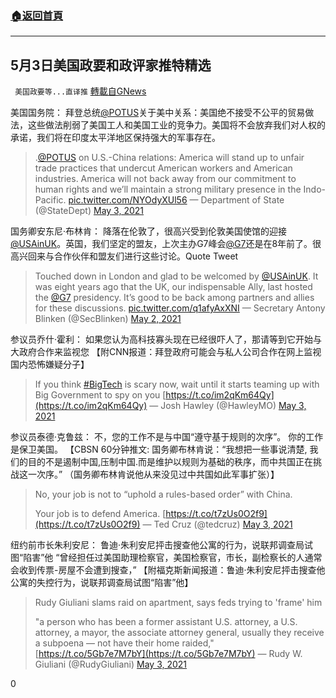 ###  [:house:返回首頁](https://github.com/ourhimalayas/txt)
---

## 5月3日美国政要和政评家推特精选
` 美国政要等...直译推` [轉載自GNews](https://gnews.org/zh-hans/1169142/)

美国国务院： 拜登总统[@POTUS](https://twitter.com/POTUS)关于美中关系：美国绝不接受不公平的贸易做法，这些做法削弱了美国工人和美国工业的竞争力。美国将不会放弃我们对人权的承诺，我们将在印度太平洋地区保持强大的军事存在。



> .[@POTUS](https://twitter.com/POTUS?ref_src=twsrc%5Etfw) on U.S.-China relations: America will stand up to unfair trade practices that undercut American workers and American industries. America will not back away from our commitment to human rights and we’ll maintain a strong military presence in the Indo-Pacific. [pic.twitter.com/NYOdyXUl56](https://t.co/NYOdyXUl56)
> — Department of State (@StateDept) [May 3, 2021](https://twitter.com/StateDept/status/1389021891441086475?ref_src=twsrc%5Etfw)



国务卿安东尼·布林肯： 降落在伦敦了，很高兴受到伦敦美国使馆的迎接[@USAinUK](https://twitter.com/USAinUK)。英国，我们坚定的盟友，上次主办G7峰会[@G7](https://twitter.com/G7)还是在8年前了。很高兴回来与合作伙伴和盟友们进行这些讨论。Quote Tweet



> Touched down in London and glad to be welcomed by [@USAinUK](https://twitter.com/USAinUK?ref_src=twsrc%5Etfw). It was eight years ago that the UK, our indispensable Ally, last hosted the [@G7](https://twitter.com/G7?ref_src=twsrc%5Etfw) presidency. It’s good to be back among partners and allies for these discussions. [pic.twitter.com/q1afyAxXNI](https://t.co/q1afyAxXNI)
> — Secretary Antony Blinken (@SecBlinken) [May 2, 2021](https://twitter.com/SecBlinken/status/1388993577951301635?ref_src=twsrc%5Etfw)



参议员乔什·霍利： 如果您认为高科技寡头现在已经很吓人了，那请等到它开始与大政府合作来监视您 【附CNN报道：拜登政府可能会与私人公司合作在网上监视国内恐怖嫌疑分子】



> If you think [#BigTech](https://twitter.com/hashtag/BigTech?src=hash&amp;ref_src=twsrc%5Etfw) is scary now, wait until it starts teaming up with Big Government to spy on you [https://t.co/im2qKm64Qy](https://t.co/im2qKm64Qy)
> — Josh Hawley (@HawleyMO) [May 3, 2021](https://twitter.com/HawleyMO/status/1389300618221719555?ref_src=twsrc%5Etfw)



参议员泰德·克鲁兹： 不，您的工作不是与中国“遵守基于规则的次序”。 你的工作是保卫美国。 【CBSN 60分钟推文: 国务卿布林肯说：“我想把一些事说清楚, 我们的目的不是遏制中国,压制中国.而是维护以规则为基础的秩序，而中共国正在挑战这一次序。” （国务卿布林肯说他从来没见过中共国如此军事扩张）】



> No, your job is not to “uphold a rules-based order” with China.
> 
> Your job is to defend America. [https://t.co/t7zUs0O2f9](https://t.co/t7zUs0O2f9)
> — Ted Cruz (@tedcruz) [May 3, 2021](https://twitter.com/tedcruz/status/1389335049414250501?ref_src=twsrc%5Etfw)



纽约前市长朱利安尼： 鲁迪·朱利安尼抨击搜查他公寓的行为，说联邦调查局试图“陷害”他 “曾经担任过美国助理检察官，美国检察官，市长，副检察长的人通常会收到传票-房屋不会遭到搜查，” 【附福克斯新闻报道：鲁迪·朱利安尼抨击搜查他公寓的失控行为，说联邦调查局试图“陷害”他】



> Rudy Giuliani slams raid on apartment, says feds trying to 'frame' him
> 
> "a person who has been a former assistant U.S. attorney, a U.S. attorney, a mayor, the associate attorney general, usually they receive a subpoena — not have their home raided," [https://t.co/5Gb7e7M7bY](https://t.co/5Gb7e7M7bY)
> — Rudy W. Giuliani (@RudyGiuliani) [May 3, 2021](https://twitter.com/RudyGiuliani/status/1389274964642213891?ref_src=twsrc%5Etfw)





0
